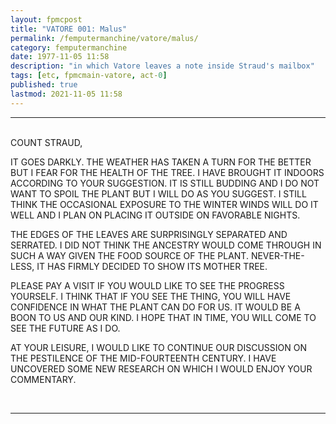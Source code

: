 ```yaml
---
layout: fpmcpost
title: "VATORE 001: Malus"
permalink: /femputermanchine/vatore/malus/
category: femputermanchine
date: 1977-11-05 11:58
description: "in which Vatore leaves a note inside Straud's mailbox"
tags: [etc, fpmcmain-vatore, act-0]
published: true
lastmod: 2021-11-05 11:58
---
```

[//]: # ( 11/05/21  -added)

*****
<br>
COUNT STRAUD,

IT GOES DARKLY. THE WEATHER HAS TAKEN A TURN FOR THE BETTER BUT I FEAR FOR THE HEALTH OF THE TREE. I HAVE BROUGHT IT INDOORS ACCORDING TO YOUR SUGGESTION. IT IS STILL BUDDING AND I DO NOT WANT TO SPOIL THE PLANT BUT I WILL DO AS YOU SUGGEST. I STILL THINK THE OCCASIONAL EXPOSURE TO THE WINTER WINDS WILL DO IT WELL AND I PLAN ON PLACING IT OUTSIDE ON FAVORABLE NIGHTS.

THE EDGES OF THE LEAVES ARE SURPRISINGLY SEPARATED AND SERRATED. I DID NOT THINK THE ANCESTRY WOULD COME THROUGH IN SUCH A WAY GIVEN THE FOOD SOURCE OF THE PLANT. NEVER-THE-LESS, IT HAS FIRMLY DECIDED TO SHOW ITS MOTHER TREE. 

PLEASE PAY A VISIT IF YOU WOULD LIKE TO SEE THE PROGRESS YOURSELF. I THINK THAT IF YOU SEE THE THING, YOU WILL HAVE CONFIDENCE IN WHAT THE PLANT CAN DO FOR US. IT WOULD BE A BOON TO US AND OUR KIND. I HOPE THAT IN TIME, YOU WILL COME TO SEE THE FUTURE AS I DO.

AT YOUR LEISURE, I WOULD LIKE TO CONTINUE OUR DISCUSSION ON THE PESTILENCE OF THE MID-FOURTEENTH CENTURY. I HAVE UNCOVERED SOME NEW RESEARCH ON WHICH I WOULD ENJOY YOUR COMMENTARY.

<BR>

*****

